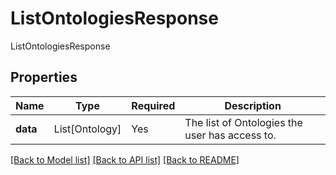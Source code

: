 # ListOntologiesResponse

ListOntologiesResponse

## Properties
| Name | Type | Required | Description |
| ------------ | ------------- | ------------- | ------------- |
**data** | List[Ontology] | Yes | The list of Ontologies the user has access to. |


[[Back to Model list]](../../../README.md#models-v2-link) [[Back to API list]](../../README.md#documentation-for-api-endpoints) [[Back to README]](../../README.md)
